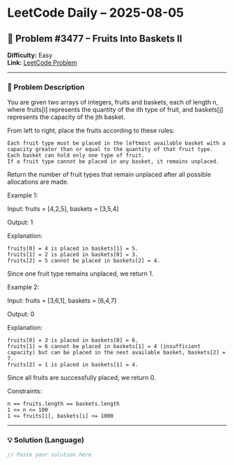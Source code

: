 # LeetCode Daily – 2025-08-05

## 🧠 Problem #3477 – **Fruits Into Baskets II**
**Difficulty:** Easy  
**Link:** [LeetCode Problem](https://leetcode.com/problems/fruits-into-baskets-ii)

---

### 📝 Problem Description

You are given two arrays of integers, fruits and baskets, each of length n, where fruits[i] represents the quantity of the ith type of fruit, and baskets[j] represents the capacity of the jth basket.

From left to right, place the fruits according to these rules:


	Each fruit type must be placed in the leftmost available basket with a capacity greater than or equal to the quantity of that fruit type.
	Each basket can hold only one type of fruit.
	If a fruit type cannot be placed in any basket, it remains unplaced.


Return the number of fruit types that remain unplaced after all possible allocations are made.

 
Example 1:


Input: fruits = [4,2,5], baskets = [3,5,4]

Output: 1

Explanation:


	fruits[0] = 4 is placed in baskets[1] = 5.
	fruits[1] = 2 is placed in baskets[0] = 3.
	fruits[2] = 5 cannot be placed in baskets[2] = 4.


Since one fruit type remains unplaced, we return 1.


Example 2:


Input: fruits = [3,6,1], baskets = [6,4,7]

Output: 0

Explanation:


	fruits[0] = 3 is placed in baskets[0] = 6.
	fruits[1] = 6 cannot be placed in baskets[1] = 4 (insufficient capacity) but can be placed in the next available basket, baskets[2] = 7.
	fruits[2] = 1 is placed in baskets[1] = 4.


Since all fruits are successfully placed, we return 0.


 
Constraints:


	n == fruits.length == baskets.length
	1 <= n <= 100
	1 <= fruits[i], baskets[i] <= 1000

---

### 💡 Solution (Language)

```cpp
// Paste your solution here
